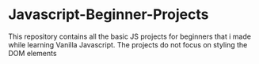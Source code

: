 # Javascript-Beginner-Projects
This repository contains all the basic JS projects for beginners that i made while learning Vanilla Javascript.
The projects do not focus on styling the DOM elements
